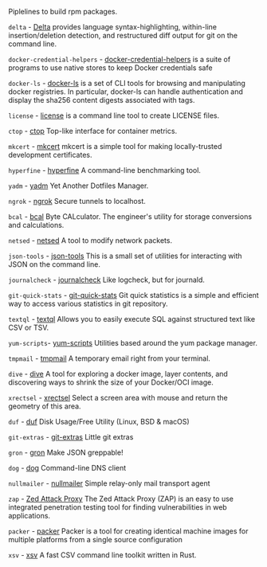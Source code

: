 Piplelines to build rpm packages.

`delta` - [Delta](https://github.com/dandavison/delta) provides language syntax-highlighting, within-line insertion/deletion detection, and restructured diff output for git on the command line.

`docker-credential-helpers` - [docker-credential-helpers](https://github.com/docker/docker-credential-helpers) is a suite of programs to use native stores to keep Docker credentials safe

`docker-ls` - [docker-ls](https://github.com/mayflower/docker-ls) is a set of CLI tools for browsing and manipulating docker registries. In particular, docker-ls can handle authentication and display the sha256 content digests associated with tags.

`license` - [license](https://github.com/nishanths/license) is a command line tool to create LICENSE files.

`ctop` - [ctop](https://github.com/bcicen/ctop) Top-like interface for container metrics.

`mkcert` - [mkcert](https://github.com/FiloSottile/mkcert) mkcert is a simple tool for making locally-trusted development certificates.

`hyperfine` - [hyperfine](https://github.com/sharkdp/hyperfine) A command-line benchmarking tool.

`yadm` - [yadm](https://github.com/TheLocehiliosan/yadm) Yet Another Dotfiles Manager.

`ngrok` - [ngrok](https://ngrok.com) Secure tunnels to localhost.

`bcal` - [bcal](https://github.com/jarun/bcal) Byte CALculator. The engineer's utility for storage conversions and calculations.

`netsed` - [netsed](http://silicone.homelinux.org/projects/netsed/) A tool to modify network packets.

`json-tools` - [json-tools](https://github.com/larsks/json-tools) This is a small set of utilities for interacting with JSON on the command line.

`journalcheck` - [journalcheck](https://github.com/jorgenschaefer/journalcheck) Like logcheck, but for journald.

`git-quick-stats` - [git-quick-stats](https://github.com/arzzen/git-quick-stats) Git quick statistics is a simple and efficient way to access various statistics in git repository.

`textql` - [textql](https://github.com/dinedal/textql) Allows you to easily execute SQL against structured text like CSV or TSV.

`yum-scripts`- [yum-scripts](http://linux.duke.edu/yum/download/yum-utils/) Utilities based around the yum package manager.

`tmpmail` - [tmpmail](https://github.com/sdushantha/tmpmail) A temporary email right from your terminal.

`dive` - [dive](https://github.com/wagoodman/dive) A tool for exploring a docker image, layer contents, and discovering ways to shrink the size of your Docker/OCI image.

`xrectsel` - [xrectsel](https://bbs.archlinux.org/viewtopic.php?id=85378) Select a screen area with mouse and return the geometry of this area.

`duf` - [duf](https://github.com/muesli/duf) Disk Usage/Free Utility (Linux, BSD & macOS)

`git-extras` - [git-extras](https://github.com/tj/git-extras) Little git extras

`gron` - [gron](https://github.com/tomnomnom/gron) Make JSON greppable!

`dog` - [dog](https://github.com/ogham/dog) Command-line DNS client

`nullmailer` - [nullmailer](http://untroubled.org/nullmailer/) Simple relay-only mail transport agent

`zap` - [Zed Attack Proxy](http://www.owasp.org/index.php/OWASP_Zed_Attack_Proxy_Project) The Zed Attack Proxy (ZAP) is an easy to use integrated penetration testing tool for finding vulnerabilities in web applications.

`packer` - [packer](https://www.packer.io/) Packer is a tool for creating identical machine images for multiple platforms from a single source configuration

`xsv` - [xsv](https://github.com/BurntSushi/xsv) A fast CSV command line toolkit written in Rust.
